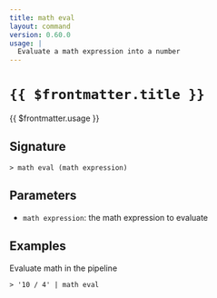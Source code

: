 ```yaml
---
title: math eval
layout: command
version: 0.60.0
usage: |
  Evaluate a math expression into a number
---
```


# `{{ $frontmatter.title }}`

<div style='white-space: pre-wrap;'>{{ $frontmatter.usage }}</div>

## Signature

```> math eval (math expression)```

## Parameters

 -  `math expression`: the math expression to evaluate

## Examples

Evaluate math in the pipeline
```shell
> '10 / 4' | math eval
```
